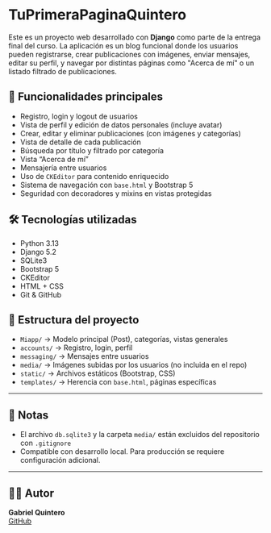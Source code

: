 # TuPrimeraPaginaQuintero

Este es un proyecto web desarrollado con **Django** como parte de la entrega final del curso. La aplicación es un blog funcional donde los usuarios pueden registrarse, crear publicaciones con imágenes, enviar mensajes, editar su perfil, y navegar por distintas páginas como "Acerca de mí" o un listado filtrado de publicaciones.

## 🚀 Funcionalidades principales

- Registro, login y logout de usuarios
- Vista de perfil y edición de datos personales (incluye avatar)
- Crear, editar y eliminar publicaciones (con imágenes y categorías)
- Vista de detalle de cada publicación
- Búsqueda por título y filtrado por categoría
- Vista “Acerca de mí”
- Mensajería entre usuarios
- Uso de `CKEditor` para contenido enriquecido
- Sistema de navegación con `base.html` y Bootstrap 5
- Seguridad con decoradores y mixins en vistas protegidas

## 🛠️ Tecnologías utilizadas

- Python 3.13
- Django 5.2
- SQLite3
- Bootstrap 5
- CKEditor
- HTML + CSS
- Git & GitHub


## 📁 Estructura del proyecto

- `Miapp/` → Modelo principal (Post), categorías, vistas generales
- `accounts/` → Registro, login, perfil
- `messaging/` → Mensajes entre usuarios
- `media/` → Imágenes subidas por los usuarios (no incluida en el repo)
- `static/` → Archivos estáticos (Bootstrap, CSS)
- `templates/` → Herencia con `base.html`, páginas específicas

---

## 🧾 Notas

- El archivo `db.sqlite3` y la carpeta `media/` están excluidos del repositorio con `.gitignore`
- Compatible con desarrollo local. Para producción se requiere configuración adicional.


---

## 👨‍💻 Autor

**Gabriel Quintero**  
[GitHub](https://github.com/G4briel4224)
